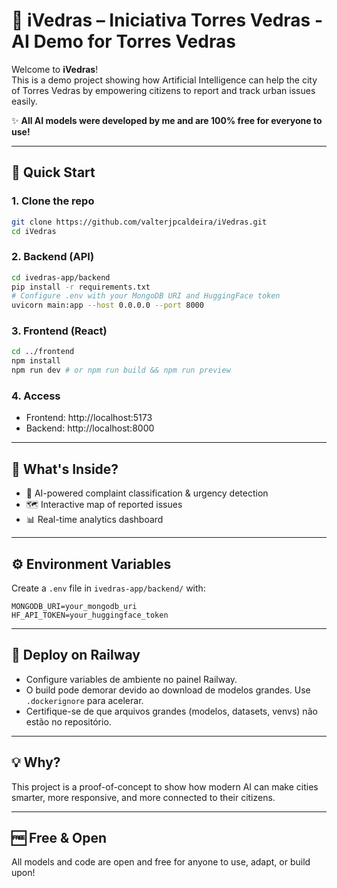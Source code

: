 # 🤖 iVedras – Iniciativa Torres Vedras - AI Demo for Torres Vedras

Welcome to **iVedras**!  
This is a demo project showing how Artificial Intelligence can help the city of Torres Vedras by empowering citizens to report and track urban issues easily.

✨ **All AI models were developed by me and are 100% free for everyone to use!**

---

## 🚀 Quick Start

### 1. Clone the repo
```bash
git clone https://github.com/valterjpcaldeira/iVedras.git
cd iVedras
```

### 2. Backend (API)
```bash
cd ivedras-app/backend
pip install -r requirements.txt
# Configure .env with your MongoDB URI and HuggingFace token
uvicorn main:app --host 0.0.0.0 --port 8000
```

### 3. Frontend (React)
```bash
cd ../frontend
npm install
npm run dev # or npm run build && npm run preview
```

### 4. Access
- Frontend: http://localhost:5173
- Backend: http://localhost:8000

---

## 🧠 What's Inside?
- 🤖 AI-powered complaint classification & urgency detection
- 🗺️ Interactive map of reported issues
- 📊 Real-time analytics dashboard

---

## ⚙️ Environment Variables
Create a `.env` file in `ivedras-app/backend/` with:
```
MONGODB_URI=your_mongodb_uri
HF_API_TOKEN=your_huggingface_token
```

---

## 🚢 Deploy on Railway
- Configure variables de ambiente no painel Railway.
- O build pode demorar devido ao download de modelos grandes. Use `.dockerignore` para acelerar.
- Certifique-se de que arquivos grandes (modelos, datasets, venvs) não estão no repositório.

---

## 💡 Why?
This project is a proof-of-concept to show how modern AI can make cities smarter, more responsive, and more connected to their citizens.

---

## 🆓 Free & Open
All models and code are open and free for anyone to use, adapt, or build upon!

